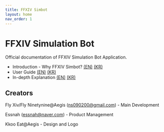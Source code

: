 ```yaml
---
title: FFXIV Simbot 
layout: home
nav_order: 1
---
```


# FFXIV Simulation Bot
Official documentation of FFXIV Simulation Bot Application.

* Introduction - Why FFXIV Simbot? [(EN)]() [(KR)]()
* User Guide [(EN)]() [(KR)]()
* In-depth Explanation [(EN)](./indepthen.html) [(KR)](./indepthkr.html)


## Creators
Fly Xiv/Fly Ninetynine@Aegis (ns090200@gmail.com) - Main Development

Essnah (essnah@naver.com) - Product Management

Kkoo Eat@Aegis - Design and Logo

